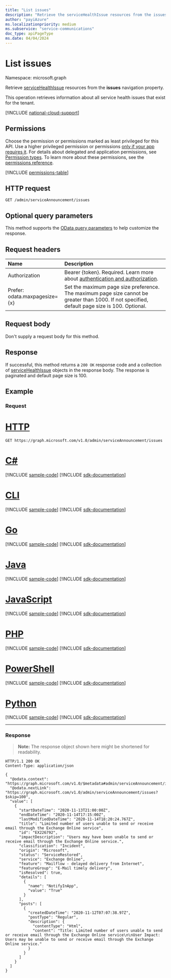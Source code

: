 ```yaml
---
title: "List issues"
description: "Retrieve the serviceHealthIssue resources from the issues navigation property."
author: "payiAzure"
ms.localizationpriority: medium
ms.subservice: "service-communications"
doc_type: apiPageType
ms.date: 04/04/2024
---
```


# List issues
Namespace: microsoft.graph

Retrieve [serviceHealthIssue](../resources/servicehealthissue.md) resources from the **issues** navigation property.

This operation retrieves information about all service health issues that exist for the tenant.

[!INCLUDE [national-cloud-support](../../includes/all-clouds.md)]

## Permissions
Choose the permission or permissions marked as least privileged for this API. Use a higher privileged permission or permissions [only if your app requires it](/graph/permissions-overview#best-practices-for-using-microsoft-graph-permissions). For details about delegated and application permissions, see [Permission types](/graph/permissions-overview#permission-types). To learn more about these permissions, see the [permissions reference](/graph/permissions-reference).

<!-- { "blockType": "permissions", "name": "serviceannouncement_list_issues" } -->
[!INCLUDE [permissions-table](../includes/permissions/serviceannouncement-list-issues-permissions.md)]

## HTTP request

<!-- {
  "blockType": "ignored"
}
-->
``` http
GET /admin/serviceAnnouncement/issues
```

## Optional query parameters
This method supports the [OData query parameters](/graph/query-parameters) to help customize the response.

## Request headers
|Name|Description|
|:---|:---|
|Authorization|Bearer {token}. Required. Learn more about [authentication and authorization](/graph/auth/auth-concepts).|
|Prefer:<br>odata.maxpagesize={x} | Set the maximum page size preference. The maximum page size cannot be greater than 1000. If not specified, default page size is 100. Optional.|

## Request body
Don't supply a request body for this method.

## Response

If successful, this method returns a `200 OK` response code and a collection of [serviceHealthIssue](../resources/servicehealthissue.md) objects in the response body. The response is paginated and default page size is 100.

## Example

### Request


# [HTTP](#tab/http)
<!-- {
  "blockType": "request",
  "name": "list_servicehealthissue"
}
-->
``` http
GET https://graph.microsoft.com/v1.0/admin/serviceAnnouncement/issues
```

# [C#](#tab/csharp)
[!INCLUDE [sample-code](../includes/snippets/csharp/list-servicehealthissue-csharp-snippets.md)]
[!INCLUDE [sdk-documentation](../includes/snippets/snippets-sdk-documentation-link.md)]

# [CLI](#tab/cli)
[!INCLUDE [sample-code](../includes/snippets/cli/list-servicehealthissue-cli-snippets.md)]
[!INCLUDE [sdk-documentation](../includes/snippets/snippets-sdk-documentation-link.md)]

# [Go](#tab/go)
[!INCLUDE [sample-code](../includes/snippets/go/list-servicehealthissue-go-snippets.md)]
[!INCLUDE [sdk-documentation](../includes/snippets/snippets-sdk-documentation-link.md)]

# [Java](#tab/java)
[!INCLUDE [sample-code](../includes/snippets/java/list-servicehealthissue-java-snippets.md)]
[!INCLUDE [sdk-documentation](../includes/snippets/snippets-sdk-documentation-link.md)]

# [JavaScript](#tab/javascript)
[!INCLUDE [sample-code](../includes/snippets/javascript/list-servicehealthissue-javascript-snippets.md)]
[!INCLUDE [sdk-documentation](../includes/snippets/snippets-sdk-documentation-link.md)]

# [PHP](#tab/php)
[!INCLUDE [sample-code](../includes/snippets/php/list-servicehealthissue-php-snippets.md)]
[!INCLUDE [sdk-documentation](../includes/snippets/snippets-sdk-documentation-link.md)]

# [PowerShell](#tab/powershell)
[!INCLUDE [sample-code](../includes/snippets/powershell/list-servicehealthissue-powershell-snippets.md)]
[!INCLUDE [sdk-documentation](../includes/snippets/snippets-sdk-documentation-link.md)]

# [Python](#tab/python)
[!INCLUDE [sample-code](../includes/snippets/python/list-servicehealthissue-python-snippets.md)]
[!INCLUDE [sdk-documentation](../includes/snippets/snippets-sdk-documentation-link.md)]

---

### Response
>**Note:** The response object shown here might be shortened for readability.
<!-- {
  "blockType": "response",
  "truncated": true,
  "@odata.type": "microsoft.graph.serviceHealthIssue",
  "isCollection": true
}
-->
``` http
HTTP/1.1 200 OK
Content-Type: application/json

{
  "@odata.context": "https://graph.microsoft.com/v1.0/$metadata#admin/serviceAnnouncement/issues",
  "@odata.nextLink": "https://graph.microsoft.com/v1.0/admin/serviceAnnouncement/issues?$skip=100",
  "value": [
    {
      "startDateTime": "2020-11-13T21:00:00Z",
      "endDateTime": "2020-11-14T17:15:00Z",
      "lastModifiedDateTime": "2020-11-14T18:20:24.767Z",
      "title": "Limited number of users unable to send or receive email through the Exchange Online service",
      "id": "EX226792",
      "impactDescription": "Users may have been unable to send or receive email through the Exchange Online service.",
      "classification": "Incident",
      "origin": "Microsoft",
      "status": "ServiceRestored",
      "service": "Exchange Online",
      "feature": "Mailflow - delayed delivery from Internet",
      "featureGroup": "E-Mail timely delivery",
      "isResolved": true,
      "details": [
        {
          "name": "NotifyInApp",
          "value": "True"
        }
      ],
      "posts": [
        {
          "createdDateTime": "2020-11-12T07:07:38.97Z",
          "postType": "Regular",
          "description": {
            "contentType": "Html",
            "content": "Title: Limited number of users unable to send or receive email through the Exchange Online service\n\nUser Impact: Users may be unable to send or receive email through the Exchange Online service."
          }
        }
      ]
    }
  ]
}
```

